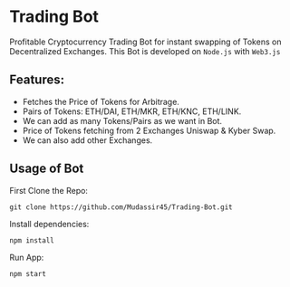 # Trading Bot
Profitable Cryptocurrency Trading Bot for instant swapping of Tokens on Decentralized Exchanges.
This Bot is developed on `Node.js` with `Web3.js`

## Features:
- Fetches the Price of Tokens for Arbitrage.
- Pairs of Tokens: ETH/DAI, ETH/MKR, ETH/KNC, ETH/LINK.
- We can add as many Tokens/Pairs as we want in Bot.
- Price of Tokens fetching from 2 Exchanges Uniswap & Kyber Swap.
- We can also add other Exchanges.

## Usage of Bot
First Clone the Repo:
```
git clone https://github.com/Mudassir45/Trading-Bot.git
```
Install dependencies:
```
npm install
```
Run App:
```
npm start
```